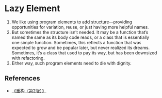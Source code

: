 # Lazy Element

1. We like using program elements to add structure—providing opportunities for variation, reuse, or just having more helpful names. 
2. But sometimes the structure isn’t needed. It may be a function that’s named the same as its body code reads, or a class that is essentially one simple function. Sometimes, this reflects a function that was expected to grow and be popular later, but never realized its dreams. Sometimes, it’s a
class that used to pay its way, but has been downsized with refactoring. 
3. Either way, such program elements need to die with dignity.


## References
* [《重构（第2版）》](https://book.douban.com/subject/33400354/)
